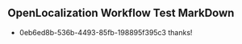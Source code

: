 ## OpenLocalization Workflow Test MarkDown
* 0eb6ed8b-536b-4493-85fb-198895f395c3 thanks!

<!--HONumber=Jul16_HO3-->


